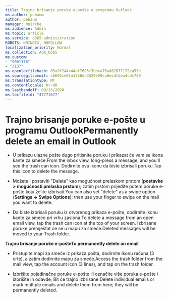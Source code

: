 ```yaml
---
title: Trajno brisanje poruke e-pošte u programu Outlook
ms.author: pebaum
author: pebaum
manager: mnirkhe
ms.audience: Admin
ms.topic: article
ms.service: o365-administration
ROBOTS: NOINDEX, NOFOLLOW
localization_priority: Normal
ms.collection: Adm_O365
ms.custom:
- "9001176"
- "3137"
ms.openlocfilehash: 85a9f244c44af7695f3bbea76ad62877172ea53e
ms.sourcegitcommit: c6692ce0fa1358ec3529e59ca0ecdfdea4cdc759
ms.translationtype: MT
ms.contentlocale: hr-HR
ms.lasthandoff: 09/15/2020
ms.locfileid: "47771677"
---
```

# <a name="permanently-delete-an-email-in-outlook"></a><span data-ttu-id="799a7-102">Trajno brisanje poruke e-pošte u programu Outlook</span><span class="sxs-lookup"><span data-stu-id="799a7-102">Permanently delete an email in Outlook</span></span>

- <span data-ttu-id="799a7-103">U prikazu ulazne pošte dugo pritisnite poruku i prikazat će vam se ikona kante za smeće.</span><span class="sxs-lookup"><span data-stu-id="799a7-103">From the inbox view, long-press a message, and you'll see the trash can icon.</span></span> <span data-ttu-id="799a7-104">Dodirnite ovu ikonu da biste izbrisali poruku.</span><span class="sxs-lookup"><span data-stu-id="799a7-104">Tap this icon to delete the message.</span></span>

- <span data-ttu-id="799a7-105">Možete i postaviti "Delete" kao mogućnost prelaskom prstom (**postavke > mogućnosti prelaska prstom**); zatim prstom prijeđite putem poruke e-pošte koju želite izbrisati.</span><span class="sxs-lookup"><span data-stu-id="799a7-105">You can also set "delete" as a swipe option (**Settings -> Swipe Options**); then use your finger to swipe on the mail you want to delete.</span></span> 

- <span data-ttu-id="799a7-106">Da biste izbrisali poruku iz otvorenog prikaza e-pošte, dodirnite ikonu kante za smeće pri vrhu zaslona.</span><span class="sxs-lookup"><span data-stu-id="799a7-106">To delete a message from an open email view, tap the trash can icon at the top of your screen.</span></span> <span data-ttu-id="799a7-107">Izbrisane poruke premještat će se u mapu za smeće.</span><span class="sxs-lookup"><span data-stu-id="799a7-107">Deleted messages will be moved to your Trash folder.</span></span> 

<span data-ttu-id="799a7-108">**Trajno brisanje poruke e-pošte**</span><span class="sxs-lookup"><span data-stu-id="799a7-108">**To permanently delete an email**</span></span>

- <span data-ttu-id="799a7-109">Pristupite mapi za smeće iz prikaza pošta, dodirnite ikonu računa (3 crte), a zatim dodirnite mapu za smeće.</span><span class="sxs-lookup"><span data-stu-id="799a7-109">Access the trash folder from the mail view, tap the account icon (3 lines), and tap on the trash folder.</span></span>

- <span data-ttu-id="799a7-110">Izbrišite pojedinačne poruke e-pošte ili označite više poruka e-pošte i izbrišite ih odavde; Bit će trajno izbrisane.</span><span class="sxs-lookup"><span data-stu-id="799a7-110">Delete individual emails or mark multiple emails and delete them from here; they will be permanently deleted.</span></span>